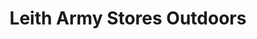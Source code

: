 ---
title: "Leith Army Stores Outdoors"
url: /edinburgh/leith-army-stores-outdoors/
shop: Militär
---